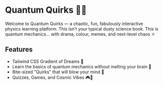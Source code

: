# Quantum Quirks 🌌✨

Welcome to Quantum Quirks — a chaotic, fun, fabulously interactive physics learning platform. This isn't your typical dusty science book. This is quantum mechanics... with drama, colour, memes, and next-level chaos ⚛️

## Features
- Tailwind CSS Gradient of Dreams 💖
- Learn the basics of quantum mechanics without melting your brain 🧠
- Bite-sized "Quirks" that will blow your mind 🤯
- Quizzes, Games, and Cosmic Vibes 🎮🌈